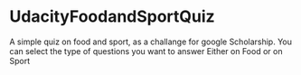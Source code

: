 # UdacityFoodandSportQuiz
A simple quiz on food and sport, as a challange for google Scholarship.
You can select the type of questions you want to answer
Either on Food or on Sport
